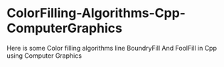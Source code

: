 # ColorFilling-Algorithms-Cpp-ComputerGraphics
Here is some Color filling algorithms line BoundryFill And FoolFill in Cpp using Computer Graphics

